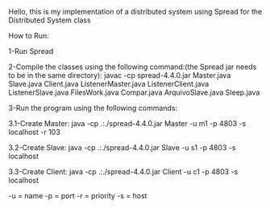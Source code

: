 Hello, this is my implementation of a distributed system using Spread for the Distributed System class

How to Run:

1-Run Spread

2-Compile the classes using the following command:(the Spread jar needs to be in the same directory):
 javac -cp spread-4.4.0.jar Master.java Slave.java Client.java ListenerMaster.java ListenerClient.java ListenerSlave.java FilesWork.java 
Compar.java ArquivoSlave.java Sleep.java

3-Run the program using the following commands:

3.1-Create Master:
 java -cp .:./spread-4.4.0.jar Master -u m1 -p 4803 -s localhost -r 103

3.2-Create Slave:
 java -cp .:./spread-4.4.0.jar Slave -u s1 -p 4803 -s localhost

3.3-Create Client:
 java -cp .:./spread-4.4.0.jar Client -u c1 -p 4803 -s localhost 

-u = name
-p = port 
-r = priority
-s = host
